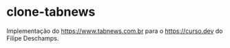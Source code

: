 # clone-tabnews

Implementação do https://www.tabnews.com.br para o https://curso.dev do Filipe Deschamps.
